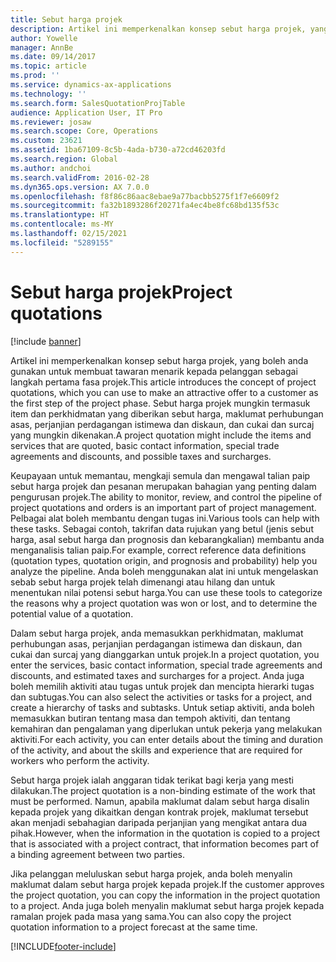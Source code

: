 ```yaml
---
title: Sebut harga projek
description: Artikel ini memperkenalkan konsep sebut harga projek, yang boleh anda gunakan untuk membuat tawaran menarik kepada pelanggan sebagai langkah pertama fasa projek. Sebut harga projek mungkin termasuk item dan perkhidmatan yang diberikan sebut harga, maklumat perhubungan asas, perjanjian perdagangan istimewa dan diskaun, dan cukai dan surcaj yang mungkin dikenakan.
author: Yowelle
manager: AnnBe
ms.date: 09/14/2017
ms.topic: article
ms.prod: ''
ms.service: dynamics-ax-applications
ms.technology: ''
ms.search.form: SalesQuotationProjTable
audience: Application User, IT Pro
ms.reviewer: josaw
ms.search.scope: Core, Operations
ms.custom: 23621
ms.assetid: 1ba67109-8c5b-4ada-b730-a72cd46203fd
ms.search.region: Global
ms.author: andchoi
ms.search.validFrom: 2016-02-28
ms.dyn365.ops.version: AX 7.0.0
ms.openlocfilehash: f8f86c86aac8ebae9a77bacbb5275f1f7e6609f2
ms.sourcegitcommit: fa32b1893286f20271fa4ec4be8fc68bd135f53c
ms.translationtype: HT
ms.contentlocale: ms-MY
ms.lasthandoff: 02/15/2021
ms.locfileid: "5289155"
---
```

# <a name="project-quotations"></a><span data-ttu-id="e0b2e-104">Sebut harga projek</span><span class="sxs-lookup"><span data-stu-id="e0b2e-104">Project quotations</span></span>

[!include [banner](../includes/banner.md)]

<span data-ttu-id="e0b2e-105">Artikel ini memperkenalkan konsep sebut harga projek, yang boleh anda gunakan untuk membuat tawaran menarik kepada pelanggan sebagai langkah pertama fasa projek.</span><span class="sxs-lookup"><span data-stu-id="e0b2e-105">This article introduces the concept of project quotations, which you can use to make an attractive offer to a customer as the first step of the project phase.</span></span> <span data-ttu-id="e0b2e-106">Sebut harga projek mungkin termasuk item dan perkhidmatan yang diberikan sebut harga, maklumat perhubungan asas, perjanjian perdagangan istimewa dan diskaun, dan cukai dan surcaj yang mungkin dikenakan.</span><span class="sxs-lookup"><span data-stu-id="e0b2e-106">A project quotation might include the items and services that are quoted, basic contact information, special trade agreements and discounts, and possible taxes and surcharges.</span></span> 

<span data-ttu-id="e0b2e-107">Keupayaan untuk memantau, mengkaji semula dan mengawal talian paip sebut harga projek dan pesanan merupakan bahagian yang penting dalam pengurusan projek.</span><span class="sxs-lookup"><span data-stu-id="e0b2e-107">The ability to monitor, review, and control the pipeline of project quotations and orders is an important part of project management.</span></span> <span data-ttu-id="e0b2e-108">Pelbagai alat boleh membantu dengan tugas ini.</span><span class="sxs-lookup"><span data-stu-id="e0b2e-108">Various tools can help with these tasks.</span></span> <span data-ttu-id="e0b2e-109">Sebagai contoh, takrifan data rujukan yang betul (jenis sebut harga, asal sebut harga dan prognosis dan kebarangkalian) membantu anda menganalisis talian paip.</span><span class="sxs-lookup"><span data-stu-id="e0b2e-109">For example, correct reference data definitions (quotation types, quotation origin, and prognosis and probability) help you analyze the pipeline.</span></span> <span data-ttu-id="e0b2e-110">Anda boleh menggunakan alat ini untuk mengelaskan sebab sebut harga projek telah dimenangi atau hilang dan untuk menentukan nilai potensi sebut harga.</span><span class="sxs-lookup"><span data-stu-id="e0b2e-110">You can use these tools to categorize the reasons why a project quotation was won or lost, and to determine the potential value of a quotation.</span></span> 

<span data-ttu-id="e0b2e-111">Dalam sebut harga projek, anda memasukkan perkhidmatan, maklumat perhubungan asas, perjanjian perdagangan istimewa dan diskaun, dan cukai dan surcaj yang dianggarkan untuk projek.</span><span class="sxs-lookup"><span data-stu-id="e0b2e-111">In a project quotation, you enter the services, basic contact information, special trade agreements and discounts, and estimated taxes and surcharges for a project.</span></span> <span data-ttu-id="e0b2e-112">Anda juga boleh memilih aktiviti atau tugas untuk projek dan mencipta hierarki tugas dan subtugas.</span><span class="sxs-lookup"><span data-stu-id="e0b2e-112">You can also select the activities or tasks for a project, and create a hierarchy of tasks and subtasks.</span></span> <span data-ttu-id="e0b2e-113">Untuk setiap aktiviti, anda boleh memasukkan butiran tentang masa dan tempoh aktiviti, dan tentang kemahiran dan pengalaman yang diperlukan untuk pekerja yang melakukan aktiviti.</span><span class="sxs-lookup"><span data-stu-id="e0b2e-113">For each activity, you can enter details about the timing and duration of the activity, and about the skills and experience that are required for workers who perform the activity.</span></span> 

<span data-ttu-id="e0b2e-114">Sebut harga projek ialah anggaran tidak terikat bagi kerja yang mesti dilakukan.</span><span class="sxs-lookup"><span data-stu-id="e0b2e-114">The project quotation is a non-binding estimate of the work that must be performed.</span></span> <span data-ttu-id="e0b2e-115">Namun, apabila maklumat dalam sebut harga disalin kepada projek yang dikaitkan dengan kontrak projek, maklumat tersebut akan menjadi sebahagian daripada perjanjian yang mengikat antara dua pihak.</span><span class="sxs-lookup"><span data-stu-id="e0b2e-115">However, when the information in the quotation is copied to a project that is associated with a project contract, that information becomes part of a binding agreement between two parties.</span></span> 

<span data-ttu-id="e0b2e-116">Jika pelanggan meluluskan sebut harga projek, anda boleh menyalin maklumat dalam sebut harga projek kepada projek.</span><span class="sxs-lookup"><span data-stu-id="e0b2e-116">If the customer approves the project quotation, you can copy the information in the project quotation to a project.</span></span> <span data-ttu-id="e0b2e-117">Anda juga boleh menyalin maklumat sebut harga projek kepada ramalan projek pada masa yang sama.</span><span class="sxs-lookup"><span data-stu-id="e0b2e-117">You can also copy the project quotation information to a project forecast at the same time.</span></span>





[!INCLUDE[footer-include](../includes/footer-banner.md)]
